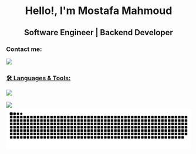 <!---- 👋 Hi, I’m Mostafa Mahmoud 
- 👀 I’m interested in Web development 
- 🌱 I’m currently learning Problem solving
- 💞️ I’m looking to collaborate on life
- 📫 How to reach me (https://linktr.ee/Mostafa__Mahmoud)
- 😄 Pronouns: darsh
- ⚡ Fun fact: --->
<h1 align="center">Hello!, I'm Mostafa Mahmoud</h1>

<h2 align="center">Software Engineer | Backend Developer</h2>

  

  <!--<p align="center">
      <img src="https://komarev.com/ghpvc/?username=mostafa2115&color=4010B0" height="30"/>
  </p>-->
<h3 align="left"> Contact me:</h3>
  <p align="left"> 
    <a href="https://linktr.ee/Mostafa__Mahmoud">
      <img src="https://img.shields.io/badge/LinkedIn-0060A0?style=for-the-badge&logo=mylinks&logoColor=white" height="40"/>
  </p>

<h3 align="left">🛠️ Languages & Tools:</h3>
  <p align="left">
    <img src="https://skillicons.dev/icons?i=cpp,python,html,css,PHP,git&perline=11"/>
  </p>


  
  <p align="left">
      <img src="https://github-readme-stats.vercel.app/api/top-langs?username=mostafa2115&layout=compact&langs_count=5&theme=codeSTACKr"/>
    <a/> <!-- Snake -->
      <img src="https://raw.githubusercontent.com/platane/snk/output/github-contribution-grid-snake-dark.svg">
  </p>

<!---
Mostafa2115/Mostafa2115 is a ✨ special ✨ repository because its `README.md` (this file) appears on your GitHub profile.
You can click the Preview link to take a look at your changes.
--->
